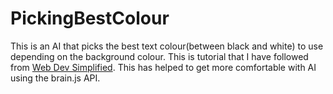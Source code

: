 # PickingBestColour

This is an AI that picks the best text colour(between black and white) to use depending on the background colour. This is tutorial that I have followed from [Web Dev Simplified](https://www.youtube.com/watch?v=60c4rMq-aH0). This has helped to get more comfortable with AI using the brain.js API.